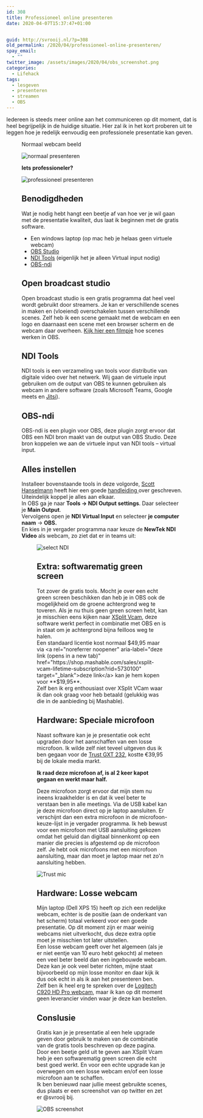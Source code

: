 ```yaml
---
id: 308
title: Professioneel online presenteren
date: 2020-04-07T15:37:47+01:00


guid: http://svrooij.nl/?p=308
old_permalink: /2020/04/professioneel-online-presenteren/
spay_email:
  - ""
twitter_image: /assets/images/2020/04/obs_screenshot.png
categories:
  - Lifehack
tags:
  - lesgeven
  - presenteren
  - streamen
  - OBS
---
```

Iedereen is steeds meer online aan het communiceren op dit moment, dat is heel begrijpelijk in de huidige situatie. Hier zal ik in het kort proberen uit te leggen hoe je redelijk eenvoudig een professionele presentatie kan geven.<figure class="wp-block-gallery columns-2 is-cropped">

<!--more-->

Normaal webcam beeld

![normaal presenteren](/assets/images/2020/04/webcam.png)

**Iets professioneler?**

![professioneel presenteren](/assets/images/2020/04/webcam_software.png)

## Benodigdheden

Wat je nodig hebt hangt een beetje af van hoe ver je wil gaan met de presentatie kwaliteit, dus laat ik beginnen met de gratis software.

* Een windows laptop (op mac heb je helaas geen virtuele webcam)
* <a rel="noreferrer noopener" aria-label="OBS Studio (opens in a new tab)" href="https://obsproject.com/" target="_blank">OBS Studio</a>
* <a rel="noreferrer noopener" aria-label="NDI Tools (opens in a new tab)" href="https://ndi.tv/tools/" target="_blank">NDI Tools</a> (eigenlijk het je alleen Virtual input nodig)
* <a href="https://obsproject.com/forum/resources/obs-ndi-newtek-ndi%E2%84%A2-integration-into-obs-studio.528/" target="_blank" rel="noreferrer noopener" aria-label="OBS-ndi (opens in a new tab)">OBS-ndi</a> 

## Open broadcast studio

Open broadcast studio is een gratis programma dat heel veel wordt gebruikt door streamers. Je kan er verschillende scenes in maken en (vloeiend) overschakelen tussen verschillende scenes. Zelf heb ik een scene gemaakt met de webcam en een logo en daarnaast een scene met een browser scherm en de webcam daar overheen. <a rel="noreferrer noopener" aria-label="Kijk hier een filmpje (opens in a new tab)" href="https://www.youtube.com/watch?v=tmfDSzOcJ8E" target="_blank">Kijk hier een filmpje</a> hoe scenes werken in OBS.

## NDI Tools

NDI tools is een verzameling van tools voor distributie van digitale video over het netwerk. Wij gaan de virtuele input gebruiken om de output van OBS te kunnen gebruiken als webcam in andere software (zoals Microsoft Teams, Google meets en <a rel="noreferrer noopener" aria-label="Jitsi (opens in a new tab)" href="https://jitsi.org/jitsi-meet/" target="_blank">Jitsi</a>).

## OBS-ndi

OBS-ndi is een plugin voor OBS, deze plugin zorgt ervoor dat OBS een NDI bron maakt van de output van OBS Studio. Deze bron koppelen we aan de virtuele input van NDI tools &#8211; virtual input.

## Alles instellen

Installeer bovenstaande tools in deze volgorde, <a rel="noreferrer noopener" aria-label="Scott Hanselmann (opens in a new tab)" href="https://twitter.com/shanselman" target="_blank">Scott Hanselmann</a> heeft hier een goede <a rel="noreferrer noopener" aria-label="handleiding  (opens in a new tab)" href="https://www.hanselman.com/blog/TakeRemoteWorkerEducatorWebcamVideoCallsToTheNextLevelWithOBSNDIToolsAndElgatoStreamDeck.aspx" target="_blank">handleiding </a>over geschreven.  
Uiteindelijk koppel je alles aan elkaar.  
In OBS ga je naar **Tools -> NDI Output settings**. Daar selecteer je **Main Output**.  
Vervolgens open je **NDI Virtual Input** en selecteer **je computer naam** -> **OBS.**  
En kies in je vergader programma naar keuze de **NewTek NDI Video** als webcam, zo ziet dat er in teams uit:<figure class="wp-block-image size-large">

![select NDI](/assets/images/2020/04/teams_selecteer_ndi.png)

## Extra: softwarematig green screen

Tot zover de gratis tools. Mocht je over een echt green screen beschikken dan heb je in OBS ook de mogelijkheid om de groene achtergrond weg te toveren. Als je nu thuis geen green screen hebt, kan je misschien eens kijken naar <a rel="noreferrer noopener" aria-label="XSplit Vcam (opens in a new tab)" href="https://www.xsplit.com/vcam" target="_blank">XSplit Vcam</a>, deze software werkt perfect in combinatie met OBS en is in staat om je achtergrond bijna feilloos weg te halen.  
Een standaard licentie kost normaal $49,95 maar via <a rel="noreferrer noopener" aria-label="deze link (opens in a new tab)" href="https://shop.mashable.com/sales/xsplit-vcam-lifetime-subscription?rid=5730100" target="_blank">deze link</a> kan je hem kopen voor **$19,95**.  
Zelf ben ik erg enthousiast over XSplit VCam waar ik dan ook graag voor heb betaald (gelukkig was die in de aanbieding bij Mashable).

## Hardware: Speciale microfoon

Naast software kan je je presentatie ook echt upgraden door het aanschaffen van een losse microfoon. Ik wilde zelf niet teveel uitgeven dus ik ben gegaan voor de <a rel="noreferrer noopener" aria-label="Trust GXT 232 (opens in a new tab)" href="https://www.trust.com/en/product/22656-gxt-232-mantis-streaming-microphone" target="_blank">Trust GXT 232</a>, kostte €39,95 bij de lokale media markt.

**Ik raad deze microfoon af, is al 2 keer kapot gegaan en werkt maar half.**

Deze microfoon zorgt ervoor dat mijn stem nu ineens kraakhelder is en dat ik veel beter te verstaan ben in alle meetings. Via de USB kabel kan je deze microfoon direct op je laptop aansluiten. Er verschijnt dan een extra microfoon in de microfoon-keuze-lijst in je vergader programma. Ik heb bewust voor een microfoon met USB aansluiting gekozen omdat het geluid dan digitaal binnenkomt op een manier die precies is afgestemd op de microfoon zelf. Je hebt ook microfoons met een microfoon aansluiting, maar dan moet je laptop maar net zo'n aansluiting hebben.

![Trust mic](/assets/images/2020/04/trust-gxt-232-mantis-streaming-microphone.jpg)

## Hardware: Losse webcam

Mijn laptop (Dell XPS 15) heeft op zich een redelijke webcam, echter is de positie (aan de onderkant van het scherm) totaal verkeerd voor een goede presentatie. Op dit moment zijn er maar weinig webcams niet uitverkocht, dus deze extra optie moet je misschien tot later uitstellen.  
Een losse webcam geeft over het algemeen (als je er niet eentje van 10 euro hebt gekocht) al meteen een veel beter beeld dan een ingebouwde webcam. Deze kan je ook veel beter richten, mijne staat bijvoorbeeld op mijn losse monitor en daar kijk ik dus ook echt in als ik aan het presenteren ben.  
Zelf ben ik heel erg te spreken over de <a rel="noreferrer noopener" aria-label="Logitech C920 HD Pro webcam (opens in a new tab)" href="https://www.logitech.com/nl-nl/product/hd-pro-webcam-c920" target="_blank">Logitech C920 HD Pro webcam</a>, maar ik kan op dit moment geen leverancier vinden waar je deze kan bestellen.

## Conslusie

Gratis kan je je presentatie al een hele upgrade geven door gebruik te maken van de combinatie van de gratis tools beschreven op deze pagina. Door een beetje geld uit te geven aan XSplit Vcam heb je een softwarematig green screen die echt best goed werkt. En voor een echte upgrade kan je overwegen om een losse webcam en/of een losse microfoon aan te schaffen.  
Ik ben benieuwd naar jullie meest gebruikte scenes, dus plaats er een screenshot van op twitter en zet er @svrooij bij.

![OBS screenshot](/assets/images/2020/04/obs_screenshot.png)
